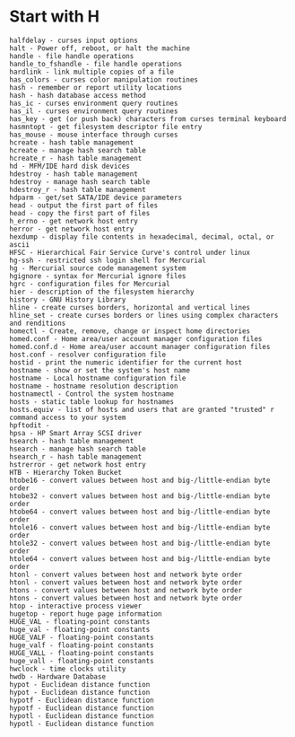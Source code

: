 # Start with H
    halfdelay - curses input options
    halt - Power off, reboot, or halt the machine
    handle - file handle operations
    handle_to_fshandle - file handle operations
    hardlink - link multiple copies of a file
    has_colors - curses color manipulation routines
    hash - remember or report utility locations
    hash - hash database access method
    has_ic - curses environment query routines
    has_il - curses environment query routines
    has_key - get (or push back) characters from curses terminal keyboard
    hasmntopt - get filesystem descriptor file entry
    has_mouse - mouse interface through curses
    hcreate - hash table management
    hcreate - manage hash search table
    hcreate_r - hash table management
    hd - MFM/IDE hard disk devices
    hdestroy - hash table management
    hdestroy - manage hash search table
    hdestroy_r - hash table management
    hdparm - get/set SATA/IDE device parameters
    head - output the first part of files
    head - copy the first part of files
    h_errno - get network host entry
    herror - get network host entry
    hexdump - display file contents in hexadecimal, decimal, octal, or ascii
    HFSC - Hierarchical Fair Service Curve's control under linux
    hg-ssh - restricted ssh login shell for Mercurial
    hg - Mercurial source code management system
    hgignore - syntax for Mercurial ignore files
    hgrc - configuration files for Mercurial
    hier - description of the filesystem hierarchy
    history - GNU History Library
    hline - create curses borders, horizontal and vertical lines
    hline_set - create curses borders or lines using complex characters and renditions
    homectl - Create, remove, change or inspect home directories
    homed.conf - Home area/user account manager configuration files
    homed.conf.d - Home area/user account manager configuration files
    host.conf - resolver configuration file
    hostid - print the numeric identifier for the current host
    hostname - show or set the system's host name
    hostname - Local hostname configuration file
    hostname - hostname resolution description
    hostnamectl - Control the system hostname
    hosts - static table lookup for hostnames
    hosts.equiv - list of hosts and users that are granted "trusted" r command access to your system
    hpftodit - 
    hpsa - HP Smart Array SCSI driver
    hsearch - hash table management
    hsearch - manage hash search table
    hsearch_r - hash table management
    hstrerror - get network host entry
    HTB - Hierarchy Token Bucket
    htobe16 - convert values between host and big-/little-endian byte order
    htobe32 - convert values between host and big-/little-endian byte order
    htobe64 - convert values between host and big-/little-endian byte order
    htole16 - convert values between host and big-/little-endian byte order
    htole32 - convert values between host and big-/little-endian byte order
    htole64 - convert values between host and big-/little-endian byte order
    htonl - convert values between host and network byte order
    htonl - convert values between host and network byte order
    htons - convert values between host and network byte order
    htons - convert values between host and network byte order
    htop - interactive process viewer
    hugetop - report huge page information
    HUGE_VAL - floating-point constants
    huge_val - floating-point constants
    HUGE_VALF - floating-point constants
    huge_valf - floating-point constants
    HUGE_VALL - floating-point constants
    huge_vall - floating-point constants
    hwclock - time clocks utility
    hwdb - Hardware Database
    hypot - Euclidean distance function
    hypot - Euclidean distance function
    hypotf - Euclidean distance function
    hypotf - Euclidean distance function
    hypotl - Euclidean distance function
    hypotl - Euclidean distance function